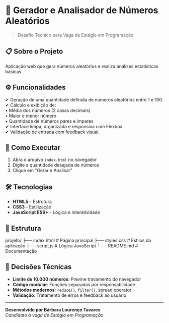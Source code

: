 # 🎲 Gerador e Analisador de Números Aleatórios

> Desafio Técnico para Vaga de Estágio em Programação

## 📋 Sobre o Projeto

Aplicação web que gera números aleatórios e realiza análises estatísticas básicas.

## ⚙️ Funcionalidades

✔ Geração de uma quantidade definida de números aleatórios entre 1 e 100.  
✔ Cálculo e exibição de:  
• Média dos números (2 casas decimais)  
• Maior e menor número  
• Quantidade de números pares e ímpares  
✔ Interface limpa, organizada e responsiva com Flexbox.  
✔ Validação de entrada com feedback visual.

## 🚀 Como Executar

1. Abra o arquivo `index.html` no navegador
2. Digite a quantidade desejada de números
3. Clique em "Gerar e Analisar"

## 🛠️ Tecnologias

- **HTML5** - Estrutura
- **CSS3** - Estilização
- **JavaScript ES6+** - Lógica e interatividade

## 📁 Estrutura

projeto/
├── index.html          # Página principal
├── styles.css          # Estilos da aplicação
├── script.js           # Lógica JavaScript
└── README.md           # Documentação

## 🧮 Decisões Técnicas

- **Limite de 10.000 números**: Previne travamento do navegador
- **Código modular**: Funções separadas por responsabilidade
- **Métodos modernos**: `reduce()`, `filter()`, spread operator
- **Validação**: Tratamento de erros e feedback ao usuário


---

**Desenvolvido por Bárbara Lourenço Tavares**  
*Candidato à vaga de Estágio em Programação*